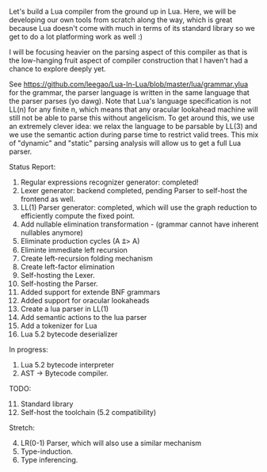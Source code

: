 Let's build a Lua compiler from the ground up in Lua. Here, we will be developing our own tools from scratch along the way, which is great because Lua doesn't come with much in terms of its standard library so we get to do a lot platforming work as well :)

I will be focusing heavier on the parsing aspect of this compiler as that is the low-hanging fruit aspect of compiler construction that I haven't had a chance to explore deeply yet.

See https://github.com/leegao/Lua-In-Lua/blob/master/lua/grammar.ylua for the grammar, the parser language is written in the same language that the parser parses (yo dawg). Note that Lua's language specification is not LL(n) for any finite n, which means that any oracular lookahead machine will still not be able to parse this without angelicism. To get around this, we use an extremely clever idea: we relax the language to be parsable by LL(3) and we use the semantic action during parse time to restrict valid trees. This mix of "dynamic" and "static" parsing analysis will allow us to get a full Lua parser.

Status Report:

1. Regular expressions recognizer generator: completed!
2. Lexer generator: backend completed, pending Parser to self-host the frontend as well.
3. LL(1) Parser generator: completed, which will use the graph reduction to efficiently compute the fixed point.
4. Add nullable elimination transformation - (grammar cannot have inherent nullables anymore)
2. Eliminate production cycles (A ⩲> A)
3. Eliminte immediate left recursion
4. Create left-recursion folding mechanism
5. Create left-factor elimination
5. Self-hosting the Lexer.
6. Self-hosting the Parser.
6. Added support for extende BNF grammars
7. Added support for oracular lookaheads
1. Create a lua parser in LL(1)
1. Add semantic actions to the lua parser
1. Add a tokenizer for Lua
1. Lua 5.2 bytecode deserializer

In progress:

1. Lua 5.2 bytecode interpreter
2. AST -> Bytecode compiler.

TODO:

11. Standard library
12. Self-host the toolchain (5.2 compatibility)

Stretch:

4. LR(0-1) Parser, which will also use a similar mechanism
7. Type-induction.
8. Type inferencing.
